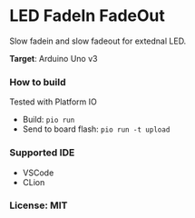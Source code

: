 # LED FadeIn FadeOut

Slow fadein and slow fadeout for extednal LED.

**Target**: Arduino Uno v3

### How to build
Tested with Platform IO
* Build: `pio run`
* Send to board flash: `pio run -t upload`

### Supported IDE
* VSCode
* CLion

### License: MIT
